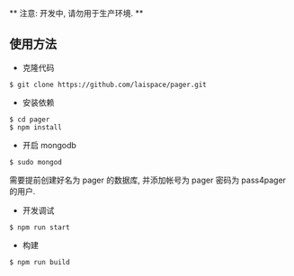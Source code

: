 ** 注意: 开发中, 请勿用于生产环境. **

## 使用方法

- 克隆代码

```
$ git clone https://github.com/laispace/pager.git
```

- 安装依赖

```
$ cd pager
$ npm install
```

- 开启 mongodb

```
$ sudo mongod
```

需要提前创建好名为 pager 的数据库, 并添加帐号为 pager 密码为 pass4pager 的用户.

- 开发调试

```
$ npm run start
```

- 构建

```
$ npm run build
```


